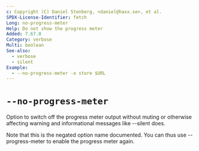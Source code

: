 ```yaml
---
c: Copyright (C) Daniel Stenberg, <daniel@haxx.se>, et al.
SPDX-License-Identifier: fetch
Long: no-progress-meter
Help: Do not show the progress meter
Added: 7.67.0
Category: verbose
Multi: boolean
See-also:
  - verbose
  - silent
Example:
  - --no-progress-meter -o store $URL
---
```


# `--no-progress-meter`

Option to switch off the progress meter output without muting or otherwise
affecting warning and informational messages like --silent does.

Note that this is the negated option name documented. You can thus use
--progress-meter to enable the progress meter again.
